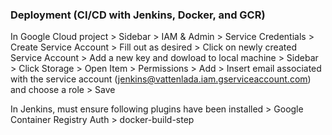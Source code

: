 ### Deployment (CI/CD with Jenkins, Docker, and GCR)
In Google Cloud project
    > Sidebar > IAM & Admin > Service Credentials
    > Create Service Account > Fill out as desired
    > Click on newly created Service Account > Add a new key and dowload to local machine
    > Sidebar > Click Storage > Open Item > Permissions > Add
    > Insert email associated with the service account (jenkins@vattenlada.iam.gserviceaccount.com) and choose a role
    > Save

In Jenkins, must ensure following plugins have been installed
    > Google Container Registry Auth
    > docker-build-step	